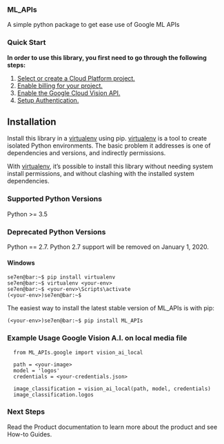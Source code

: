 ### ML_APIs
A simple python package to get ease use of Google ML APIs

### Quick Start
**In order to use this library, you first need to go through the following steps:**

1. [Select or create a Cloud Platform project.](https://console.cloud.google.com/project)
2. [Enable billing for your project.](https://cloud.google.com/billing/docs/how-to/modify-project#enable_billing_for_a_project)
3. [Enable the Google Cloud Vision API.](https://cloud.google.com/vision)
4. [Setup Authentication.](https://googleapis.dev/python/google-api-core/latest/auth.html)

## Installation
Install this library in a [virtualenv](https://virtualenv.pypa.io/en/latest/) using pip. [virtualenv](https://virtualenv.pypa.io/en/latest/) is a tool to create isolated Python environments. The basic problem it addresses is one of dependencies and versions, and indirectly permissions.

With [virtualenv](https://virtualenv.pypa.io/en/latest/), it’s possible to install this library without needing system install permissions, and without clashing with the installed system dependencies.

### Supported Python Versions
Python >= 3.5

### Deprecated Python Versions
Python == 2.7. Python 2.7 support will be removed on January 1, 2020.

#### Windows 
```console
se7en@bar:~$ pip install virtualenv
se7en@bar:~$ virtualenv <your-env>
se7en@bar:~$ <your-env>\Scripts\activate
(<your-env>)se7en@bar:~$ 
```

The easiest way to install the latest stable version of ML_APIs is with pip:
```console
(<your-env>)se7en@bar:~$ pip install ML_APIs
```
### Example Usage Google Vision A.I. on local media file
```python3
  from ML_APIs.google import vision_ai_local
  
  path = <your-image>
  model = 'logos'
  credentials = <your-credentials.json>
  
  image_classification = vision_ai_local(path, model, credentials)
  image_classification.logos
```
### Next Steps
Read the Product documentation to learn more about the product and see How-to Guides.
